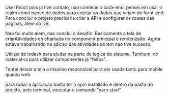 Usei React pois ja tive contato, nao comecei o back-end, pensei em usar
o realm como banco de dados para coletar os dados que viriam do fornt-end.
Para concluir o projeto precisaria criar a API e configurar os routes das paginas, 
alem do DB.

Nao fui muito alem, nao conclui o desafio. Basicamente a tela de criarAtividades
eh chamada no component principal e renderizado. Agora estava trabalhando na adicao
das atividades porem nao tive sucesso.

Utilizei do lodash para ajudar na parte de logica do sistema. Tambem, do
material-ui para utilizar componentes ja "feitos".

Tentei deixar a tela o maximo responsivel para ser usada tanto para mobile quanto
web.

para rodar a aplicacao basta ter o npm installado e dentro da pasta do projeto,
pelo terminal, executar o comando "yarn start"
